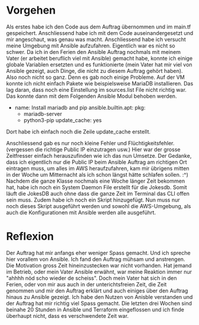# Vorgehen
Als erstes habe ich den Code aus dem Auftrag übernommen und im main.tf gespeichert. Anschliessend habe ich mit dem Code auseinandergesetzt und mir angeschaut, was genau was macht.
Anschliessend habe ich versucht meine Umgebung mit Ansible aufzufahren. Eigentlich war es nicht so schwer. Da ich in den Ferien den Ansible Auftrag nochmals mit meinem Vater (er arbeitet beruflich viel mit Ansible) gemacht habe, konnte ich einige globale Variablen ersetzten und es funktionierte (mein Vater hat mir viel von Ansible gezeigt, auch Dinge, die nicht zu diesem Auftrag gehört haben). Also noch nicht so ganz. Denn es gab noch einige Probleme. Auf der VM konnte ich nicht einfach Pakete wie beispielsweise MariaDB installieren. Das lag daran, dass noch eine Einstellung im sources.list File nicht richtig war. Das konnte dann mit dem Folgenden Ansible Modul behoben werden.

- name: Install mariadb and pip
  ansible.builtin.apt:
    pkg:
    - mariadb-server
    - python3-pip
    update_cache: yes

Dort habe ich einfach noch die Zeile update_cache erstellt.

Anschliessend gab es nur noch kleine Fehler und Flüchtigkeitsfehler. (vergessen die richtige Public IP einzutragen usw.) Hier war der grosse Zeitfresser einfach herauszufinden wie ich das nun Umsetze.
Der Gedanke, dass ich eigentlich nur die Public IP beim Ansible Auftrag am richtigen Ort eintragen muss, um alles im AWS heraufzufahren, kam mir übrigens mitten in der Woche um Mitternacht als ich schon längst hätte schlafen sollen. :^)
Nachdem die ganze Klasse nochmals eine Woche länger Zeit bekommen hat, habe ich noch ein System Daemon File erstellt für die Jokesdb. Somit läuft die JokesDB auch ohne dass die ganze Zeit im Terminal das CLI offen sein muss. Zudem habe ich noch ein Skript hinzugefügt. Nun muss nur noch dieses Skript ausgeführt werden und sowohl die AWS-Umgebung, als auch die Konfigurationen mit Ansible werden alle ausgeführt.


# Reflexion
Der Auftrag hat mir anfangs eher weniger Spass gemacht. Und ich spreche hier vorallem von Ansible. Ich fand den Auftrag mühsam und anstrengen. Die Motivation gross Zeit hineinzustecken war nicht vorhanden. Hat jemand im Betrieb, oder mein Vater Ansible erwähnt, war meine Reaktion immer nur "ahhhh nöd scho wieder de scheiss". Doch mein Vater hat sich in den Ferien, oder von mir aus auch in der unterichtsfreien Zeit, die Zeit genommen und mir den Auftrag erklärt und auch einiges über den Auftrag hinaus zu Ansible gezeigt. Ich habe den Nutzen von Anisble verstanden und der Auftrag hat mir richtig viel Spass gemacht. Die letzten drei Wochen sind beinahe 20 Stunden in Ansible und Terraform eingeflossen und ich finde überhaupt nicht, dass es verschwendete Zeit war. 